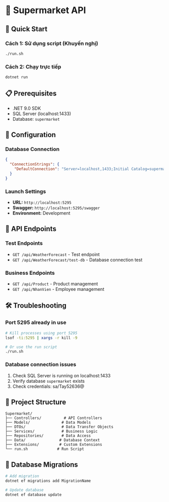 # 🏪 Supermarket API

## 🚀 Quick Start

### Cách 1: Sử dụng script (Khuyến nghị)
```bash
./run.sh
```

### Cách 2: Chạy trực tiếp
```bash
dotnet run
```

## 📋 Prerequisites
- .NET 9.0 SDK
- SQL Server (localhost:1433)
- Database: `supermarket`

## 🔧 Configuration

### Database Connection
```json
{
  "ConnectionStrings": {
    "DefaultConnection": "Server=localhost,1433;Initial Catalog=supermarket;User ID=sa;Password=Tay52636@;TrustServerCertificate=True;Connection Timeout=30;"
  }
}
```

### Launch Settings
- **URL:** `http://localhost:5295`
- **Swagger:** `http://localhost:5295/swagger`
- **Environment:** Development

## 📡 API Endpoints

### Test Endpoints
- `GET /api/WeatherForecast` - Test endpoint
- `GET /api/WeatherForecast/test-db` - Database connection test

### Business Endpoints
- `GET /api/Product` - Product management
- `GET /api/NhanVien` - Employee management

## 🛠️ Troubleshooting

### Port 5295 already in use
```bash
# Kill processes using port 5295
lsof -ti:5295 | xargs -r kill -9

# Or use the run script
./run.sh
```

### Database connection issues
1. Check SQL Server is running on localhost:1433
2. Verify database `supermarket` exists
3. Check credentials: sa/Tay52636@

## 📁 Project Structure
```
Supermarket/
├── Controllers/          # API Controllers
├── Models/              # Data Models
├── DTOs/                # Data Transfer Objects
├── Services/            # Business Logic
├── Repositories/        # Data Access
├── Data/               # Database Context
├── Extensions/         # Custom Extensions
└── run.sh             # Run Script
```

## 🔄 Database Migrations
```bash
# Add migration
dotnet ef migrations add MigrationName

# Update database
dotnet ef database update
```
